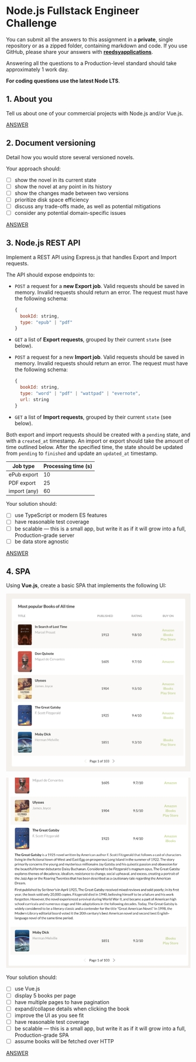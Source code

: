 # Node.js Fullstack Engineer Challenge

You can submit all the answers to this assignment in a **private**, single repository or as a 
zipped folder, containing markdown and code. If you use GitHub, please share your answers with 
[**reedsyapplications**](https://github.com/reedsyapplications).

Answering all the questions to a Production-level standard should take approximately 1 work 
day.

**For coding questions use the latest Node LTS**.

## 1. About you

Tell us about one of your commercial projects with Node.js and/or Vue.js.

[ANSWER](ABOUT_ME.md) 

## 2. Document versioning

Detail how you would store several versioned novels.

Your approach should:

- [ ] show the novel in its current state
- [ ] show the novel at any point in its history
- [ ] show the changes made between two versions
- [ ] prioritize disk space efficiency
- [ ] discuss any trade-offs made, as well as potential mitigations
- [ ] consider any potential domain-specific issues

[ANSWER](NOVEL_VERSIONING.md)

## 3. Node.js REST API

Implement a REST API using Express.js that handles Export and Import requests.

The API should expose endpoints to:
- `POST` a request for a **new Export job**. Valid requests should be saved in memory. Invalid 
requests should return an error. The request must have the following schema:

  ```javascript
  {
    bookId: string,
    type: "epub" | "pdf"
  }
  ```

- `GET` a list of **Export requests**, grouped by their current `state` (see below).
- `POST` a request for a new **Import job**. Valid requests should be saved in memory. Invalid 
requests should return an error. The request must have the following schema:

  ```javascript
  {
    bookId: string,
    type: "word" | "pdf" | "wattpad" | "evernote",
    url: string
  }
  ```

- `GET` a list of **Import requests**, grouped by their current `state` (see below).

Both export and import requests should be created with a `pending` state, and with a 
`created_at` timestamp. An import or export should take the amount of time outlined below. 
After the specified time, the state should be updated from `pending` to `finished` and update 
an `updated_at` timestamp.

| Job type     | Processing time (s) |
| ------------ | ------------------- |
| ePub export  | 10                  |
| PDF export   | 25                  |
| import (any) | 60                  |

Your solution should:

- [ ] use TypeScript or modern ES features
- [ ] have reasonable test coverage
- [ ] be scalable — this is a small app, but write it as if it will grow into a full, 
Production-grade server
- [ ] be data store agnostic

[ANSWER](backend)

## 4. SPA

Using **Vue.js**, create a basic SPA that implements the following UI:

![SPA 1](./images/node_4-01.png "SPA 1")

![SPA 2](./images/node_4-02.png "SPA 2")

Your solution should:

- [ ] use Vue.js
- [ ] display 5 books per page
- [ ] have multiple pages to have pagination
- [ ] expand/collapse details when clicking the book
- [ ] improve the UI as you see fit
- [ ] have reasonable test coverage
- [ ] be scalable — this is a small app, but write it as if it will grow into a full, 
Production-grade SPA
- [ ] assume books will be fetched over HTTP

[ANSWER](frontend)
